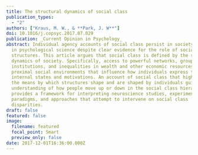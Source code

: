 ```yaml
---
title: The structural dynamics of social class
publication_types:
  - "2"
authors: ["Kraus, M. W., & **Park, J. W**"]
doi: 10.1016/j.copsyc.2017.07.029
publication: _Current Opinion in Psychology_
abstract: Individual agency accounts of social class persist in society and even
  in psychological science despite clear evidence for the role of social
  structures. This article argues that social class is defined by the structural
  dynamics of society. Specifically, access to powerful networks, groups, and
  institutions, and inequalities in wealth and other economic resources shape
  proximal social environments that influence how individuals express their
  internal states and motivations. An account of social class that highlights
  the means by which structures shape and are shaped by individuals guides our
  understanding of how people move up or down in the social class hierarchy, and
  provides a framework for interpreting neuroscience studies, experimental
  paradigms, and approaches that attempt to intervene on social class
  disparities.
draft: false
featured: false
image:
  filename: featured
  focal_point: Smart
  preview_only: false
date: 2017-12-01T16:36:00.000Z
---
```

